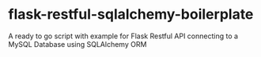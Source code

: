# flask-restful-sqlalchemy-boilerplate
A ready to go script with example for Flask Restful API connecting to a MySQL Database using SQLAlchemy ORM
